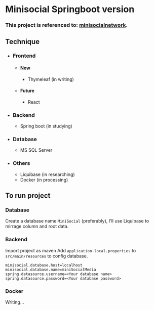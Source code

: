# Minisocial Springboot version 

### This project is referenced to: [minisocialnetwork](https://github.com/nguyentrinhan-dev/minisocialnetwork).

## Technique
- ### Frontend
    - #### Now
        - Thymeleaf (in writing)
    - #### Future
        - React
- ### Backend
    - Spring boot (in studying)
- ### Database
    - MS SQL Server
- ### Others
    - Liquibase (in researching)
    - Docker (in processing)

## To run project
### Database
Create a database name `MiniSocial` (preferably), I'll use Liquibase to mirrage column and root data.
### Backend
Import project as maven
Add `application-local.properties` to `src/main/resources` to config database.
```
minisocial.database.host=localhost
minisocial.database.name=miniSocialMedia
spring.datasource.username=<Your database name>
spring.datasource.password=<Your database password>
```
### Docker
Writing...